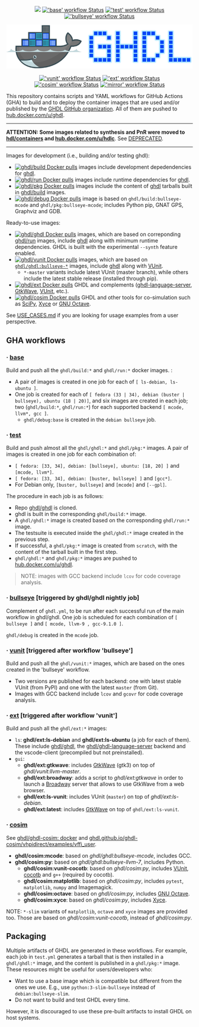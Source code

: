 <p align="center">
  <a title="Join the chat at https://gitter.im/ghdl1/Lobby" href="https://gitter.im/ghdl1/Lobby?utm_source=badge&utm_medium=badge&utm_campaign=pr-badge&utm_content=badge"><img src="https://img.shields.io/badge/chat-on%20gitter-4db797.svg?longCache=true&style=flat-square&logo=gitter&logoColor=e8ecef"></a><!--
  -->
  <a title="'base' workflow Status" href="https://github.com/ghdl/docker/actions?query=workflow%3Abase"><img alt="'base' workflow Status" src="https://img.shields.io/github/workflow/status/ghdl/docker/base?longCache=true&style=flat-square&label=base&logo=GitHub%20Actions&logoColor=fff"></a><!--
  -->
  <a title="'test' workflow Status" href="https://github.com/ghdl/docker/actions?query=workflow%3Atest"><img alt="'test' workflow Status" src="https://img.shields.io/github/workflow/status/ghdl/docker/test?longCache=true&style=flat-square&label=test&logo=GitHub%20Actions&logoColor=fff"></a><!--
  -->
  <a title="'bullseye' workflow Status" href="https://github.com/ghdl/docker/actions?query=workflow%3Abullseye"><img alt="'bullseye' workflow Status" src="https://img.shields.io/github/workflow/status/ghdl/docker/bullseye?longCache=true&style=flat-square&label=bullseye&logo=GitHub%20Actions&logoColor=fff"></a><!--
  -->
</p>

<p align="center">
  <img src="./logo.png"/>
</p>

<p align="center">
  <a title="'vunit' workflow Status" href="https://github.com/ghdl/docker/actions?query=workflow%3Avunit"><img alt="'vunit' workflow Status" src="https://img.shields.io/github/workflow/status/ghdl/docker/vunit?longCache=true&style=flat-square&label=vunit&logo=GitHub%20Actions&logoColor=fff"></a><!--
  -->
  <a title="'ext' workflow Status" href="https://github.com/ghdl/docker/actions?query=workflow%3Aext"><img alt="'ext' workflow Status" src="https://img.shields.io/github/workflow/status/ghdl/docker/ext?longCache=true&style=flat-square&label=ext&logo=GitHub%20Actions&logoColor=fff"></a><!--
  -->
  <a title="'cosim' workflow Status" href="https://github.com/ghdl/docker/actions?query=workflow%3Acosim"><img alt="'cosim' workflow Status" src="https://img.shields.io/github/workflow/status/ghdl/docker/cosim?longCache=true&style=flat-square&label=cosim&logo=GitHub%20Actions&logoColor=fff"></a><!--
  -->
  <a title="'mirror' workflow Status" href="https://github.com/ghdl/docker/actions?query=workflow%3Amirror"><img alt="'mirror' workflow Status" src="https://img.shields.io/github/workflow/status/ghdl/docker/mirror?longCache=true&style=flat-square&label=mirror&logo=GitHub%20Actions&logoColor=fff"></a><!--
  -->
</p>

This repository contains scripts and YAML workflows for GitHub Actions (GHA) to build and to deploy the container images that are used and/or published by the [GHDL GitHub organization](https://github.com/ghdl). All of them are pushed to [hub.docker.com/u/ghdl](https://cloud.docker.com/u/ghdl/repository/list).

----

**ATTENTION: Some images related to synthesis and PnR were moved to [hdl/containers](https://github.com/hdl/containers) and [hub.docker.com/u/hdlc](https://hub.docker.com/u/hdlc)**. See [DEPRECATED](DEPRECATED.md).

----

Images for development (i.e., building and/or testing ghdl):

- [![ghdl/build Docker pulls](https://img.shields.io/docker/pulls/ghdl/build?label=ghdl%2Fbuild&style=flat-square)](https://hub.docker.com/r/ghdl/build) images include development depedendencies for [ghdl](https://github.com/ghdl/ghdl).
- [![ghdl/run Docker pulls](https://img.shields.io/docker/pulls/ghdl/run?label=ghdl%2Frun&style=flat-square)](https://hub.docker.com/r/ghdl/run) images include runtime dependencies for [ghdl](https://github.com/ghdl/ghdl).
- [![ghdl/pkg Docker pulls](https://img.shields.io/docker/pulls/ghdl/pkg?label=ghdl%2Fpkg&style=flat-square)](https://hub.docker.com/r/ghdl/pkg) images include the content of [ghdl](https://github.com/ghdl/ghdl) tarballs built in [ghdl/build](https://hub.docker.com/r/ghdl/build/tags) images.
- [![ghdl/debug Docker pulls](https://img.shields.io/docker/pulls/ghdl/debug?label=ghdl%2Fdebug&style=flat-square)](https://hub.docker.com/r/ghdl/debug) image is based on `ghdl/build:bullseye-mcode` and `ghdl/pkg:bullseye-mcode`; includes Python pip, GNAT GPS, Graphviz and GDB.

Ready-to-use images:

- [![ghdl/ghdl Docker pulls](https://img.shields.io/docker/pulls/ghdl/ghdl?label=ghdl%2Fghdl&style=flat-square)](https://hub.docker.com/r/ghdl/ghdl) images, which are based on correponding [ghdl/run](https://hub.docker.com/r/ghdl/run/tags) images, include [ghdl](https://github.com/ghdl/ghdl) along with minimum runtime dependencies. GHDL is built with the experimental `--synth` feature enabled.
- [![ghdl/vunit Docker pulls](https://img.shields.io/docker/pulls/ghdl/vunit?label=ghdl%2Fvunit&style=flat-square)](https://hub.docker.com/r/ghdl/vunit) images, which are based on [`ghdl/ghdl:bullseye-*`](https://hub.docker.com/r/ghdl/ghdl/tags) images, include [ghdl](https://github.com/ghdl/ghdl) along with [VUnit](https://vunit.github.io/).
  - `*-master` variants include latest VUnit (master branch), while others include the latest stable release (installed through pip).
- [![ghdl/ext Docker pulls](https://img.shields.io/docker/pulls/ghdl/ext?label=ghdl%2Fext&style=flat-square)](https://hub.docker.com/r/ghdl/ext/tags) GHDL and complements ([ghdl-language-server](https://github.com/ghdl/ghdl-language-server), [GtkWave](http://gtkwave.sourceforge.net/), [VUnit](https://vunit.github.io/), etc.).
- [![ghdl/cosim Docker pulls](https://img.shields.io/docker/pulls/ghdl/cosim?label=ghdl%2Fcosim&style=flat-square)](https://hub.docker.com/r/ghdl/cosim/tags) GHDL and other tools for co-simulation such as [SciPy](https://www.scipy.org/), [Xyce](https://xyce.sandia.gov/) or [GNU Octave](https://www.gnu.org/software/octave/).

See [USE_CASES.md](./USE_CASES.md) if you are looking for usage examples from a user perspective.

## GHA workflows

### · [base](.github/workflows/base.yml)

Build and push all the `ghdl/build:*` and `ghdl/run:*` docker images. :

- A pair of images is created in one job for each of `[ ls-debian, ls-ubuntu ]`.
- One job is created for each of `[ fedora (33 | 34), debian (buster | bullseye), ubuntu (18 | 20)]`, and six images are created in each job; two (`ghdl/build:*`, `ghdl/run:*`) for each supported backend `[ mcode, llvm*, gcc ]`.
  - `ghdl/debug:base` is created in the `debian bullseye` job.

### · [test](.github/workflows/test.yml)

Build and push almost all the `ghdl/ghdl:*` and `ghdl/pkg:*` images. A pair of images is created in one job for each combination of:

- `[ fedora: [33, 34], debian: [bullseye], ubuntu: [18, 20] ]` and `[mcode, llvm*]`.
- `[ fedora: [33, 34], debian: [buster, bullseye] ]` and `[gcc*]`.
- For Debian only, `[buster, bullseye]` and `[mcode]` and `[--gpl]`.

The procedure in each job is as follows:

- Repo [ghdl/ghdl](https://github.com/ghdl/ghdl) is cloned.
- ghdl is built in the corresponding `ghdl/build:*` image.
- A `ghdl/ghdl:*` image is created based on the corresponding `ghdl/run:*` image.
- The testsuite is executed inside the `ghdl/ghdl:*` image created in the previous step.
- If successful, a `ghdl/pkg:*` image is created from `scratch`, with the content of the tarball built in the first step.
- `ghdl/ghdl:*` and `ghdl/pkg:*` images are pushed to [hub.docker.com/u/ghdl](https://cloud.docker.com/u/ghdl/repository/list).

> NOTE: images with GCC backend include `lcov` for code coverage analysis.

### · [bullseye](.github/workflows/bullseye.yml) [triggered by ghdl/ghdl nightly job]

Complement of `ghdl.yml`, to be run after each successful run of the main workflow in ghdl/ghdl. One job is scheduled for each combination of `[ bullseye ]` and `[ mcode, llvm-9 , gcc-9.1.0 ]`.

`ghdl/debug` is created in the `mcode` job.

### · [vunit](.github/workflows/vunit.yml) [triggered after workflow 'bullseye']

Build and push all the `ghdl/vunit:*` images, which are based on the ones created in the 'bullseye' workflow.
- Two versions are published for each backend: one with latest stable VUnit (from PyPI) and one with the latest `master` (from Git).
- Images with GCC backend include `lcov` and `gcovr` for code coverage analysis.

### · [ext](.github/workflows/ext.yml) [triggered after workflow 'vunit']

Build and push all the `ghdl/ext:*` images:

- `ls`: **ghdl/ext:ls-debian** and **ghdl/ext:ls-ubuntu** (a job for each of them). These include [ghdl/ghdl](https://github.com/ghdl/ghdl), the [ghdl/ghdl-language-server](https://github.com/ghdl/ghdl-language-server) backend and the vscode-client (precompiled but not preinstalled).
- `gui`:
  - **ghdl/ext:gtkwave**: includes [GtkWave](http://gtkwave.sourceforge.net/) (gtk3) on top of *ghdl/vunit:llvm-master*.
  - **ghdl/ext:broadway**: adds a script to *ghdl/ext:gtkwave* in order to launch a [Broadway](https://developer.gnome.org/gtk3/stable/gtk-broadway.html) server that allows to use GtkWave from a web browser.
  - **ghdl/ext:ls-vunit**: includes VUnit (`master`) on top of *ghdl/ext:ls-debian*.
  - **ghdl/ext:latest**: includes [GtkWave](http://gtkwave.sourceforge.net/) on top of `ghdl/ext:ls-vunit`.

### · [cosim](.github/workflows/cosim.yml)

See [ghdl/ghdl-cosim: docker](https://github.com/ghdl/ghdl-cosim/tree/master/docker) and [ghdl.github.io/ghdl-cosim/vhpidirect/examples/vffi_user](https://ghdl.github.io/ghdl-cosim/vhpidirect/examples/vffi_user.html).

- **ghdl/cosim:mcode**: based on *ghdl/ghdl:bullseye-mcode*, includes GCC.
- **ghdl/cosim:py**: based on *ghdl/ghdl:bullseye-llvm-7*, includes Python.
  - **ghdl/cosim:vunit-cocotb**: based on *ghdl/cosim:py*, includes [VUnit](https://vunit.github.io/), [cocotb](https://docs.cocotb.org/) and `g++` (required by cocotb).
  - **ghdl/cosim:matplotlib**: based on *ghdl/cosim:py*, includes `pytest`, `matplotlib`, `numpy` and Imagemagick.
  - **ghdl/cosim:octave**: based on *ghdl/cosim:py*, includes [GNU Octave](https://www.gnu.org/software/octave/).
  - **ghdl/cosim:xyce**: based on *ghdl/cosim:py*, includes [Xyce](https://xyce.sandia.gov/).

NOTE: `*-slim` variants of `matplotlib`, `octave` and `xyce` images are provided too. Those are based on *ghdl/cosim:vunit-cocotb*, instead of *ghdl/cosim:py*.

## Packaging

Multiple artifacts of GHDL are generated in these workflows. For example, each job in `test.yml` generates a tarball that is then installed in a `ghdl/ghdl:*` image, and the content is published in a `ghdl/pkg:*` image. These resources might be useful for users/developers who:

- Want to use a base image which is compatible but different from the ones we use. E.g., use `python:3-slim-bullseye` instead of `debian:bullseye-slim`.
- Do not want to build and test GHDL every time.

However, it is discouraged to use these pre-built artifacts to install GHDL on host systems.

<!--
Instead, [ghdl/packaging](https://github.com/ghdl/packaging) contains sources for package manager systems, and it provides *nightly builds* of GHDL.
-->
